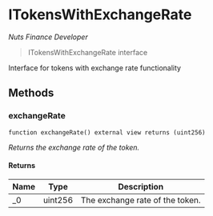 # ITokensWithExchangeRate

*Nuts Finance Developer*

> ITokensWithExchangeRate interface

Interface for tokens with exchange rate functionality



## Methods

### exchangeRate

```solidity
function exchangeRate() external view returns (uint256)
```



*Returns the exchange rate of the token.*


#### Returns

| Name | Type | Description |
|---|---|---|
| _0 | uint256 | The exchange rate of the token. |




